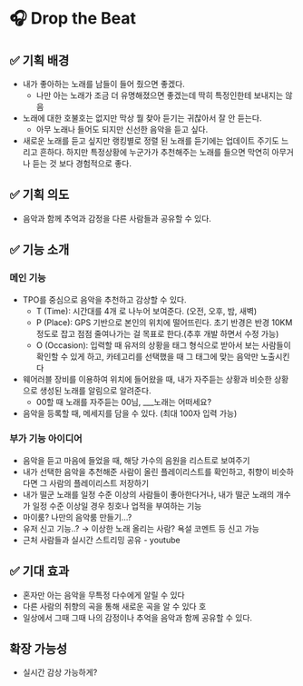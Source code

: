 # 🎧 Drop the Beat

## ✅ 기획 배경

- 내가 좋아하는 노래를 남들이 들어 줬으면 좋겠다.
    - 나만 아는 노래가 조금 더 유명해졌으면 좋겠는데 딱히 특정인한테 보내지는 않음
- 노래에 대한 호불호는 없지만 막상 뭘 찾아 듣기는 귀찮아서 잘 안 듣는다.
    - 아무 노래나 들어도 되지만 신선한 음악을 듣고 싶다.
- 새로운 노래를 듣고 싶지만 랭킹별로 정렬 된 노래를 듣기에는 업데이트 주기도 느리고 흔하다. 하지만 특정상황에 누군가가 추천해주는 노래를 들으면 막연히 아무거나 듣는 것 보다 경험적으로 좋다.

## ✅ 기획 의도

- 음악과 함께 추억과 감정을 다른 사람들과 공유할 수 있다.

## ✅ 기능 소개

### 메인 기능

- TPO를 중심으로 음악을 추천하고 감상할 수 있다.
    - T (Time):  시간대를 4개 로 나누어 보여준다. (오전, 오후, 밤, 새벽)
    - P (Place): GPS 기반으로 본인의 위치에 떨어뜨린다. 초기 반경은 반경 10KM 정도로 잡고 점점 줄여나가는 걸 목표로 한다.(추후 개발 하면서 수정 가능)
    - O (Occasion): 입력할 때 유저의 상황을 태그 형식으로 받아서 보는 사람들이 확인할 수 있게 하고, 카테고리를 선택했을 때 그 태그에 맞는 음악만 노출시킨다
- 웨어러블 장비를 이용하여 위치에 들어왔을 때, 내가 자주듣는 상황과 비슷한 상황으로 생성된 노래를 알림으로 알려준다.
    - 00할 때 노래를 자주듣는 00님, ___노래는 어떠세요?
- 음악을 등록할 때, 메세지를 담을 수 있다. (최대 100자 입력 가능)

### 부가 기능 아이디어

- 음악을 듣고 마음에 들었을 때, 해당 가수의 음원을 리스트로 보여주기
- 내가 선택한 음악을 추천해준 사람이 올린 플레이리스트를 확인하고, 취향이 비슷하다면 그 사람의 플레이리스트 저장하기
- 내가 떨군 노래를 일정 수준 이상의 사람들이 좋아한다거나, 내가 떨군 노래의 개수가 일정 수준 이상일 경우 칭호나 업적을 부여하는 기능
- 마이룸? 나만의 음악룸 만들기…?
- 유저 신고 기능..? → 이상한 노래 올리는 사람? 욕설 코멘트 등 신고 가능
- 근처 사람들과 실시간 스트리밍 공유 - youtube

## ✅ 기대 효과

- 혼자만 아는 음악을 무특정 다수에게 알릴 수 있다
- 다른 사람의 취향의 곡을 통해 새로운 곡을 알 수 있다
호
- 일상에서 그때 그때 나의 감정이나 추억을 음악과 함께 공유할 수 있다.

## 확장 가능성

- 실시간 감상 가능하게?